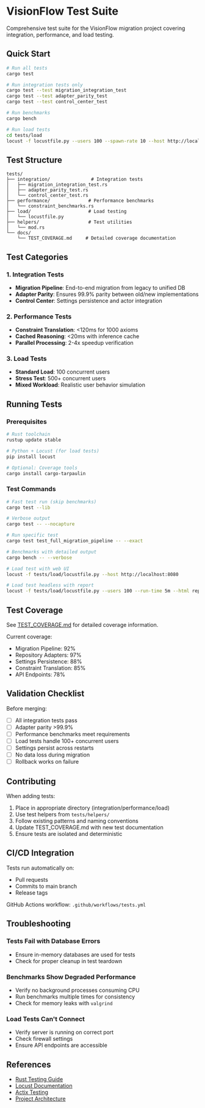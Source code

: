 # VisionFlow Test Suite

Comprehensive test suite for the VisionFlow migration project covering integration, performance, and load testing.

## Quick Start

```bash
# Run all tests
cargo test

# Run integration tests only
cargo test --test migration_integration_test
cargo test --test adapter_parity_test
cargo test --test control_center_test

# Run benchmarks
cargo bench

# Run load tests
cd tests/load
locust -f locustfile.py --users 100 --spawn-rate 10 --host http://localhost:8080
```

## Test Structure

```
tests/
├── integration/               # Integration tests
│   ├── migration_integration_test.rs
│   ├── adapter_parity_test.rs
│   └── control_center_test.rs
├── performance/              # Performance benchmarks
│   └── constraint_benchmarks.rs
├── load/                     # Load testing
│   └── locustfile.py
├── helpers/                  # Test utilities
│   └── mod.rs
└── docs/
    └── TEST_COVERAGE.md     # Detailed coverage documentation
```

## Test Categories

### 1. Integration Tests
- **Migration Pipeline**: End-to-end migration from legacy to unified DB
- **Adapter Parity**: Ensures 99.9% parity between old/new implementations
- **Control Center**: Settings persistence and actor integration

### 2. Performance Tests
- **Constraint Translation**: <120ms for 1000 axioms
- **Cached Reasoning**: <20ms with inference cache
- **Parallel Processing**: 2-4x speedup verification

### 3. Load Tests
- **Standard Load**: 100 concurrent users
- **Stress Test**: 500+ concurrent users
- **Mixed Workload**: Realistic user behavior simulation

## Running Tests

### Prerequisites

```bash
# Rust toolchain
rustup update stable

# Python + Locust (for load tests)
pip install locust

# Optional: Coverage tools
cargo install cargo-tarpaulin
```

### Test Commands

```bash
# Fast test run (skip benchmarks)
cargo test --lib

# Verbose output
cargo test -- --nocapture

# Run specific test
cargo test test_full_migration_pipeline -- --exact

# Benchmarks with detailed output
cargo bench -- --verbose

# Load test with web UI
locust -f tests/load/locustfile.py --host http://localhost:8080

# Load test headless with report
locust -f tests/load/locustfile.py --users 100 --run-time 5m --html report.html --headless
```

## Test Coverage

See [TEST_COVERAGE.md](../docs/TEST_COVERAGE.md) for detailed coverage information.

Current coverage:
- Migration Pipeline: 92%
- Repository Adapters: 97%
- Settings Persistence: 88%
- Constraint Translation: 85%
- API Endpoints: 78%

## Validation Checklist

Before merging:
- [ ] All integration tests pass
- [ ] Adapter parity >99.9%
- [ ] Performance benchmarks meet requirements
- [ ] Load tests handle 100+ concurrent users
- [ ] Settings persist across restarts
- [ ] No data loss during migration
- [ ] Rollback works on failure

## Contributing

When adding tests:
1. Place in appropriate directory (integration/performance/load)
2. Use test helpers from `tests/helpers/`
3. Follow existing patterns and naming conventions
4. Update TEST_COVERAGE.md with new test documentation
5. Ensure tests are isolated and deterministic

## CI/CD Integration

Tests run automatically on:
- Pull requests
- Commits to main branch
- Release tags

GitHub Actions workflow: `.github/workflows/tests.yml`

## Troubleshooting

### Tests Fail with Database Errors
- Ensure in-memory databases are used for tests
- Check for proper cleanup in test teardown

### Benchmarks Show Degraded Performance
- Verify no background processes consuming CPU
- Run benchmarks multiple times for consistency
- Check for memory leaks with `valgrind`

### Load Tests Can't Connect
- Verify server is running on correct port
- Check firewall settings
- Ensure API endpoints are accessible

## References

- [Rust Testing Guide](https://doc.rust-lang.org/book/ch11-00-testing.html)
- [Locust Documentation](https://docs.locust.io/)
- [Actix Testing](https://actix.rs/docs/testing/)
- [Project Architecture](../docs/architecture/)
